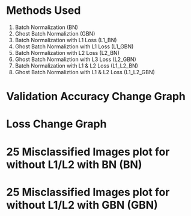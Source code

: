 # Methods Used
1. Batch Normalization (BN)
2. Ghost Batch Normaliztion (GBN)
3. Batch Normalization with L1 Loss (L1_BN)
4. Ghost Batch Normaliztion with L1 Loss (L1_GBN)
5. Batch Normalization with L2 Loss (L2_BN)
6. Ghost Batch Normaliztion with L3 Loss (L2_GBN)
7. Batch Normalization with L1 & L2 Loss (L1_L2_BN)
8. Ghost Batch Normaliztion with L1 & L2 Loss (L1_L2_GBN)

# Validation Accuracy Change Graph
# Loss Change Graph
# 25 Misclassified Images plot for without L1/L2 with BN (BN)
# 25 Misclassified Images plot for without L1/L2 with GBN (GBN)
